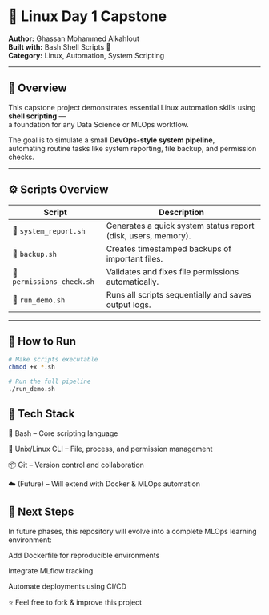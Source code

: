 # 🐧 Linux Day 1 Capstone

**Author:** Ghassan Mohammed Alkahlout  
**Built with:** Bash Shell Scripts 🧠  
**Category:** Linux, Automation, System Scripting  

---

## 🧠 Overview

This capstone project demonstrates essential Linux automation skills using **shell scripting** —  
a foundation for any Data Science or MLOps workflow.

The goal is to simulate a small **DevOps-style system pipeline**,  
automating routine tasks like system reporting, file backup, and permission checks.

---

## ⚙️ Scripts Overview

| Script | Description |
|--------|-------------|
| 🧾 `system_report.sh` | Generates a quick system status report (disk, users, memory). |
| 💾 `backup.sh` | Creates timestamped backups of important files. |
| 🔐 `permissions_check.sh` | Validates and fixes file permissions automatically. |
| 🚀 `run_demo.sh` | Runs all scripts sequentially and saves output logs. |

---

## 🚀 How to Run

```bash
# Make scripts executable
chmod +x *.sh

# Run the full pipeline
./run_demo.sh
```

## 🧰 Tech Stack

🐚 Bash – Core scripting language

🧮 Unix/Linux CLI – File, process, and permission management

📦 Git – Version control and collaboration

☁️ (Future) – Will extend with Docker & MLOps automation



## 🏁 Next Steps

In future phases, this repository will evolve into a complete MLOps learning environment:

Add Dockerfile for reproducible environments

Integrate MLflow tracking

Automate deployments using CI/CD



⭐ Feel free to fork & improve this project
